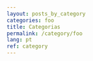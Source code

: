 ```yaml
---
layout: posts_by_category
categories: foo
title: Categorias
permalink: /category/foo
lang: pt
ref: category
---
```

